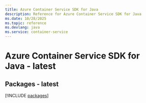 ```yaml
---
title: Azure Container Service SDK for Java
description: Reference for Azure Container Service SDK for Java
ms.date: 10/28/2025
ms.topic: reference
ms.devlang: java
ms.service: container-service
---
```

# Azure Container Service SDK for Java - latest
## Packages - latest
[!INCLUDE [packages](container-service-index.md)]
